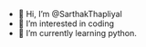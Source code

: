 - 👋 Hi, I’m @SarthakThapliyal
- 👀 I’m interested in coding
- 🌱 I’m currently learning python.

<!---
SarthakThapliyal/SarthakThapliyal is a ✨ special ✨ repository because its `README.md` (this file) appears on your GitHub profile.
You can click the Preview link to take a look at your changes.
--->
